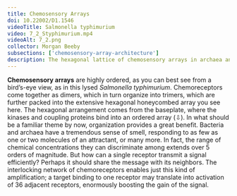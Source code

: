 ```yaml
---
title: Chemosensory Arrays
doi: 10.22002/D1.1546
videoTitle: Salmonella typhimurium
video: 7_2_Styphimurium.mp4
videoAlt: 7_2.png
collector: Morgan Beeby
subsections: ['chemosensory-array-architecture']
description: The hexagonal lattice of chemosensory arrays in archaea and bacteria like Salmonella typhimurium amplifies signal, making them highly sensitive
---
```


**Chemosensory arrays** are highly ordered, as you can best see from a bird’s-eye view, as in this lysed *Salmonella typhimurium*. Chemoreceptors come together as dimers, which in turn organize into trimers, which are further packed into the extensive hexagonal honeycombed array you see here. The hexagonal arrangement comes from the baseplate, where the kinases and coupling proteins bind into an ordered array (⇩). In what should be a familiar theme by now, organization provides a great benefit. Bacteria and archaea have a tremendous sense of smell, responding to as few as one or two molecules of an attractant, or many more. In fact, the range of chemical concentrations they can discriminate among extends over 5 orders of magnitude. But how can a single receptor transmit a signal efficiently? Perhaps it should share the message with its neighbors. The interlocking network of chemoreceptors enables just this kind of amplification; a target binding to one receptor may translate into activation of 36 adjacent receptors, enormously boosting the gain of the signal.

